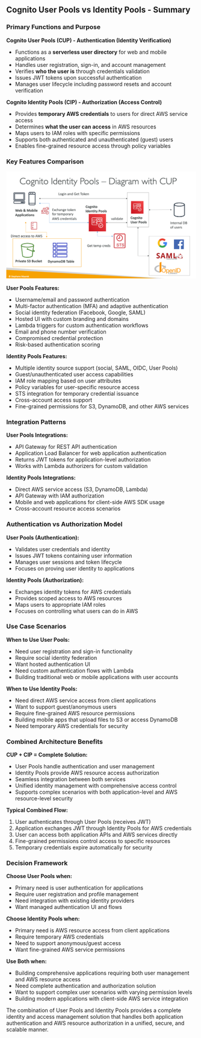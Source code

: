 ## Cognito User Pools vs Identity Pools - Summary

### Primary Functions and Purpose

**Cognito User Pools (CUP) - Authentication (Identity Verification)**
- Functions as a **serverless user directory** for web and mobile applications
- Handles user registration, sign-in, and account management 
- Verifies **who the user is** through credentials validation
- Issues JWT tokens upon successful authentication
- Manages user lifecycle including password resets and account verification

**Cognito Identity Pools (CIP) - Authorization (Access Control)**
- Provides **temporary AWS credentials** to users for direct AWS service access
- Determines **what the user can access** in AWS resources
- Maps users to IAM roles with specific permissions
- Supports both authenticated and unauthenticated (guest) users
- Enables fine-grained resource access through policy variables

### Key Features Comparison

![](./resource/image_5.png)

**User Pools Features:**
- Username/email and password authentication
- Multi-factor authentication (MFA) and adaptive authentication
- Social identity federation (Facebook, Google, SAML)
- Hosted UI with custom branding and domains
- Lambda triggers for custom authentication workflows
- Email and phone number verification
- Compromised credential protection
- Risk-based authentication scoring

**Identity Pools Features:**
- Multiple identity source support (social, SAML, OIDC, User Pools)
- Guest/unauthenticated user access capabilities
- IAM role mapping based on user attributes
- Policy variables for user-specific resource access
- STS integration for temporary credential issuance
- Cross-account access support
- Fine-grained permissions for S3, DynamoDB, and other AWS services

### Integration Patterns

**User Pools Integrations:**
- API Gateway for REST API authentication
- Application Load Balancer for web application authentication
- Returns JWT tokens for application-level authorization
- Works with Lambda authorizers for custom validation

**Identity Pools Integrations:**
- Direct AWS service access (S3, DynamoDB, Lambda)
- API Gateway with IAM authorization
- Mobile and web applications for client-side AWS SDK usage
- Cross-account resource access scenarios

### Authentication vs Authorization Model

**User Pools (Authentication):**
- Validates user credentials and identity
- Issues JWT tokens containing user information
- Manages user sessions and token lifecycle
- Focuses on proving user identity to applications

**Identity Pools (Authorization):**
- Exchanges identity tokens for AWS credentials
- Provides scoped access to AWS resources
- Maps users to appropriate IAM roles
- Focuses on controlling what users can do in AWS

### Use Case Scenarios

**When to Use User Pools:**
- Need user registration and sign-in functionality
- Require social identity federation
- Want hosted authentication UI
- Need custom authentication flows with Lambda
- Building traditional web or mobile applications with user accounts

**When to Use Identity Pools:**
- Need direct AWS service access from client applications
- Want to support guest/anonymous users
- Require fine-grained AWS resource permissions
- Building mobile apps that upload files to S3 or access DynamoDB
- Need temporary AWS credentials for security

### Combined Architecture Benefits

**CUP + CIP = Complete Solution:**
- User Pools handle authentication and user management
- Identity Pools provide AWS resource access authorization
- Seamless integration between both services
- Unified identity management with comprehensive access control
- Supports complex scenarios with both application-level and AWS resource-level security

**Typical Combined Flow:**
1. User authenticates through User Pools (receives JWT)
2. Application exchanges JWT through Identity Pools for AWS credentials
3. User can access both application APIs and AWS services directly
4. Fine-grained permissions control access to specific resources
5. Temporary credentials expire automatically for security

### Decision Framework

**Choose User Pools when:**
- Primary need is user authentication for applications
- Require user registration and profile management
- Need integration with existing identity providers
- Want managed authentication UI and flows

**Choose Identity Pools when:**
- Primary need is AWS resource access from client applications
- Require temporary AWS credentials
- Need to support anonymous/guest access
- Want fine-grained AWS service permissions

**Use Both when:**
- Building comprehensive applications requiring both user management and AWS resource access
- Need complete authentication and authorization solution
- Want to support complex user scenarios with varying permission levels
- Building modern applications with client-side AWS service integration

The combination of User Pools and Identity Pools provides a complete identity and access management solution that handles both application authentication and AWS resource authorization in a unified, secure, and scalable manner.